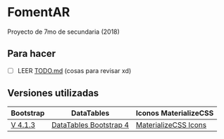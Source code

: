 # FomentAR

Proyecto de 7mo de secundaria (2018)

## Para hacer

- [ ] LEER [TODO.md](TODO.md "Cositas para revisar xd") (cosas para revisar xd)

## Versiones utilizadas

| Bootstrap                                                                                         | DataTables                                                                                           | Iconos MaterializeCSS                                                                |
| ------------------------------------------------------------------------------------------------- | ---------------------------------------------------------------------------------------------------- | ------------------------------------------------------------------------------------ |
| [V 4.1.3](https://getbootstrap.com/docs/4.1/getting-started/introduction/ "Version de Bootstrap") | [DataTables Bootstrap 4](https://datatables.net/examples/styling/bootstrap4 "Version de DataTables") | [MaterializeCSS Icons](https://materializecss.com/icons.html "MaterializeCSS Icons") |

